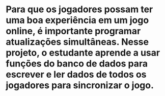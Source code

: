 # Para que os jogadores possam  ter uma boa experiência em um jogo online, é importante programar atualizações simultâneas. Nesse projeto, o estudante aprende a usar funções do banco de dados para escrever e ler dados de todos os jogadores para sincronizar o jogo.
